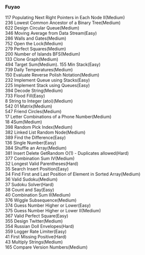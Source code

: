 ### Fuyao
 117 Populating Next Right Pointers in Each Node II(Medium)  
 236 Lowest Common Ancestor of a Binary Tree(Medium)  
 622 Design Circular Queue(Medium)  
 346 Moving Average from Data Stream(Easy)  
 286 Walls and Gates(Medium)  
 752 Open the Lock(Medium)  
 279 Perfect Squares(Medium)  
 200 Number of Islands BFS(Medium)  
 133 Clone Graph(Medium)  
 494 Target Sum(Medium). 
 155 Min Stack(Easy)  
 739 Daily Temperatures(Medium)  
 150 Evaluate Reverse Polish Notation(Medium)  
 232 Implement Queue using Stacks(Easy)  
 225 Implement Stack using Queues(Easy)  
 394 Decode String(Medium)  
 733 Flood Fill(Easy)  
 8 String to Integer (atoi)(Medium)  
 542 01 Matrix(Medium)  
 547 Friend Circles(Medium)  
 17 Letter Combinations of a Phone Number(Medium)  
 18 4Sum(Medium)  
 398 Random Pick Index(Medium)  
 382 Linked List Random Node(Medium)  
 389 Find the Difference(Easy)  
 136 Single Number(Easy)  
 384 Shuffle an Array(Medium)  
 381 Insert Delete GetRandom O(1) - Duplicates allowed(Hard)  
 377 Combination Sum IV(Medium)  
 32 Longest Valid Parentheses(Hard)  
 35 Search Insert Position(Easy)  
 34 Find First and Last Position of Element in Sorted Array(Medium)  
 36 Valid Sudoku(Medium)  
 37 Sudoku Solver(Hard)  
 38 Count and Say(Easy)  
 40 Combination Sum II(Medium)  
 376 Wiggle Subsequence(Medium)  
 374 Guess Number Higher or Lower(Easy)  
 375 Guess Number Higher or Lower II(Medium)  
 367 Valid Perfect Square(Easy)  
 355 Design Twitter(Medium)  
 354 Russian Doll Envelopes(Hard)  
 359 Logger Rate Limiter(Easy)  
 41 First Missing Positive(Hard)  
 43 Multiply Strings(Medium)  
 165 Compare Version Numbers(Medium)  